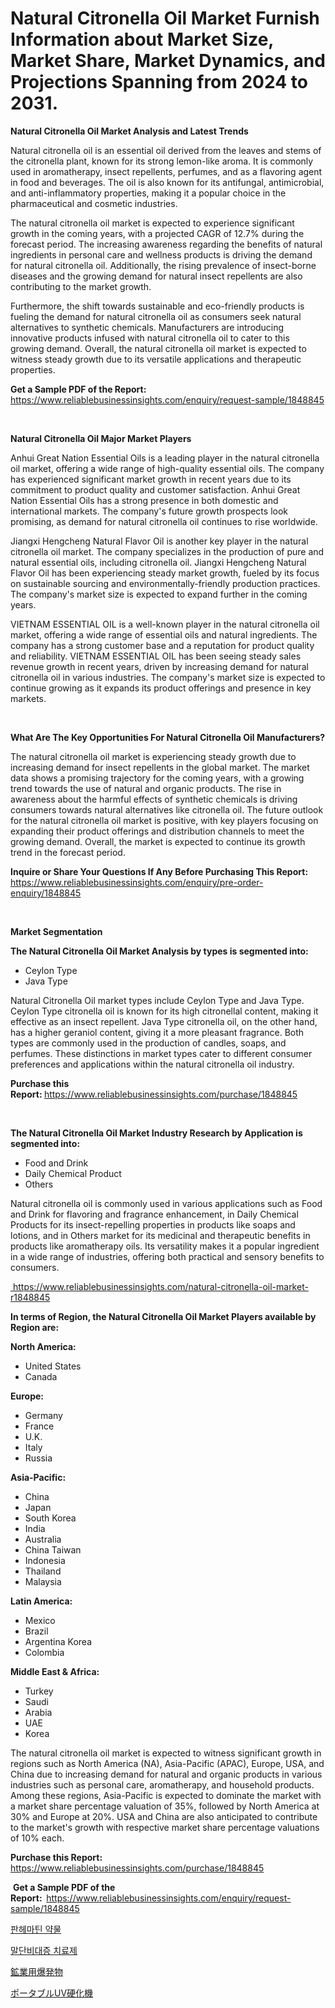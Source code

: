 <p><h1>Natural Citronella Oil Market Furnish Information about Market Size, Market Share, Market Dynamics, and Projections Spanning from 2024 to 2031.</h1></p><p><strong>Natural Citronella Oil Market Analysis and Latest Trends</strong></p>
<p><p>Natural citronella oil is an essential oil derived from the leaves and stems of the citronella plant, known for its strong lemon-like aroma. It is commonly used in aromatherapy, insect repellents, perfumes, and as a flavoring agent in food and beverages. The oil is also known for its antifungal, antimicrobial, and anti-inflammatory properties, making it a popular choice in the pharmaceutical and cosmetic industries.</p><p>The natural citronella oil market is expected to experience significant growth in the coming years, with a projected CAGR of 12.7% during the forecast period. The increasing awareness regarding the benefits of natural ingredients in personal care and wellness products is driving the demand for natural citronella oil. Additionally, the rising prevalence of insect-borne diseases and the growing demand for natural insect repellents are also contributing to the market growth.</p><p>Furthermore, the shift towards sustainable and eco-friendly products is fueling the demand for natural citronella oil as consumers seek natural alternatives to synthetic chemicals. Manufacturers are introducing innovative products infused with natural citronella oil to cater to this growing demand. Overall, the natural citronella oil market is expected to witness steady growth due to its versatile applications and therapeutic properties.</p></p>
<p><strong>Get a Sample PDF of the Report:&nbsp;</strong> <a href="https://www.reliablebusinessinsights.com/enquiry/request-sample/1848845">https://www.reliablebusinessinsights.com/enquiry/request-sample/1848845</a></p>
<p>&nbsp;</p>
<p><strong>Natural Citronella Oil Major Market Players</strong></p>
<p><p>Anhui Great Nation Essential Oils is a leading player in the natural citronella oil market, offering a wide range of high-quality essential oils. The company has experienced significant market growth in recent years due to its commitment to product quality and customer satisfaction. Anhui Great Nation Essential Oils has a strong presence in both domestic and international markets. The company's future growth prospects look promising, as demand for natural citronella oil continues to rise worldwide.</p><p>Jiangxi Hengcheng Natural Flavor Oil is another key player in the natural citronella oil market. The company specializes in the production of pure and natural essential oils, including citronella oil. Jiangxi Hengcheng Natural Flavor Oil has been experiencing steady market growth, fueled by its focus on sustainable sourcing and environmentally-friendly production practices. The company's market size is expected to expand further in the coming years.</p><p>VIETNAM ESSENTIAL OIL is a well-known player in the natural citronella oil market, offering a wide range of essential oils and natural ingredients. The company has a strong customer base and a reputation for product quality and reliability. VIETNAM ESSENTIAL OIL has been seeing steady sales revenue growth in recent years, driven by increasing demand for natural citronella oil in various industries. The company's market size is expected to continue growing as it expands its product offerings and presence in key markets.</p></p>
<p>&nbsp;</p>
<p><strong>What Are The Key Opportunities For Natural Citronella Oil Manufacturers?</strong></p>
<p><p>The natural citronella oil market is experiencing steady growth due to increasing demand for insect repellents in the global market. The market data shows a promising trajectory for the coming years, with a growing trend towards the use of natural and organic products. The rise in awareness about the harmful effects of synthetic chemicals is driving consumers towards natural alternatives like citronella oil. The future outlook for the natural citronella oil market is positive, with key players focusing on expanding their product offerings and distribution channels to meet the growing demand. Overall, the market is expected to continue its growth trend in the forecast period.</p></p>
<p><strong>Inquire or Share Your Questions If Any Before Purchasing This Report:</strong> <a href="https://www.reliablebusinessinsights.com/enquiry/pre-order-enquiry/1848845">https://www.reliablebusinessinsights.com/enquiry/pre-order-enquiry/1848845</a></p>
<p>&nbsp;</p>
<p><strong>Market Segmentation</strong></p>
<p><strong>The Natural Citronella Oil Market Analysis by types is segmented into:</strong></p>
<p><ul><li>Ceylon Type</li><li>Java Type</li></ul></p>
<p><p>Natural Citronella Oil market types include Ceylon Type and Java Type. Ceylon Type citronella oil is known for its high citronellal content, making it effective as an insect repellent. Java Type citronella oil, on the other hand, has a higher geraniol content, giving it a more pleasant fragrance. Both types are commonly used in the production of candles, soaps, and perfumes. These distinctions in market types cater to different consumer preferences and applications within the natural citronella oil industry.</p></p>
<p><strong>Purchase this Report:&nbsp;</strong><a href="https://www.reliablebusinessinsights.com/purchase/1848845">https://www.reliablebusinessinsights.com/purchase/1848845</a></p>
<p>&nbsp;</p>
<p><strong>The Natural Citronella Oil Market Industry Research by Application is segmented into:</strong></p>
<p><ul><li>Food and Drink</li><li>Daily Chemical Product</li><li>Others</li></ul></p>
<p><p>Natural citronella oil is commonly used in various applications such as Food and Drink for flavoring and fragrance enhancement, in Daily Chemical Products for its insect-repelling properties in products like soaps and lotions, and in Others market for its medicinal and therapeutic benefits in products like aromatherapy oils. Its versatility makes it a popular ingredient in a wide range of industries, offering both practical and sensory benefits to consumers.</p></p>
<p><a href="https://www.reliablebusinessinsights.com/natural-citronella-oil-market-r1848845">&nbsp;https://www.reliablebusinessinsights.com/natural-citronella-oil-market-r1848845</a></p>
<p><strong>In terms of Region, the Natural Citronella Oil Market Players available by Region are:</strong></p>
<p>
    <p> <strong> North America: </strong>
        <ul>
            <li>United States</li>
            <li>Canada</li>
        </ul>
        </p> 
    <p> <strong> Europe: </strong>
        <ul>
            <li>Germany</li>
            <li>France</li>
            <li>U.K.</li>
            <li>Italy</li>
            <li>Russia</li>
        </ul>
        </p> 
    <p> <strong> Asia-Pacific: </strong>
        <ul>
            <li>China</li>
            <li>Japan</li>
            <li>South Korea</li>
            <li>India</li>
            <li>Australia</li>
            <li>China Taiwan</li>
            <li>Indonesia</li>
            <li>Thailand</li>
            <li>Malaysia</li>
        </ul>
        </p> 
    <p> <strong> Latin America: </strong>
        <ul>
            <li>Mexico</li>
            <li>Brazil</li>
            <li>Argentina Korea</li>
            <li>Colombia</li>
        </ul>
        </p> 
    <p> <strong> Middle East & Africa: </strong>
        <ul>
            <li>Turkey</li>
            <li>Saudi</li>
            <li>Arabia</li>
            <li>UAE</li>
            <li>Korea</li>
        </ul>
    </p>
    </p>
<p><p>The natural citronella oil market is expected to witness significant growth in regions such as North America (NA), Asia-Pacific (APAC), Europe, USA, and China due to increasing demand for natural and organic products in various industries such as personal care, aromatherapy, and household products. Among these regions, Asia-Pacific is expected to dominate the market with a market share percentage valuation of 35%, followed by North America at 30% and Europe at 20%. USA and China are also anticipated to contribute to the market's growth with respective market share percentage valuations of 10% each.</p></p>
<p><strong>Purchase this Report: </strong><a href="https://www.reliablebusinessinsights.com/purchase/1848845">https://www.reliablebusinessinsights.com/purchase/1848845</a></p>
<p>&nbsp;<strong>Get a Sample PDF of the Report:&nbsp;&nbsp;</strong><a href="https://www.reliablebusinessinsights.com/enquiry/request-sample/1848845">https://www.reliablebusinessinsights.com/enquiry/request-sample/1848845</a></p>
<p><strong></strong></p>
<p><p><a href="https://medium.com/@raymondietrich7892023/%ED%8C%AC%ED%97%A4%EB%A7%88%ED%8B%B4-%EC%95%BD%EB%AC%BC-%EC%82%B0%EC%97%85-%EB%B6%84%EC%84%9D-%EB%B3%B4%EA%B3%A0%EC%84%9C-%EC%8B%9C%EC%9E%A5-%EA%B7%9C%EB%AA%A8-%EC%A0%90%EC%9C%A0%EC%9C%A8-%EC%9D%91%EC%9A%A9-%ED%94%84%EB%A1%9C%EA%B7%B8%EB%9E%A8-%EC%A7%80%EC%97%AD-%EA%B2%BD%EC%9F%81-%EC%A0%84%EB%9E%B5%EB%B3%84-%EB%8F%99%ED%96%A5-2024-2031-36d6aa55fb52">판헤마틴 약물</a></p><p><a href="https://medium.com/@raymondietrich7892023/%EA%B8%80%EB%A1%9C%EB%B2%8C-%EC%95%84%ED%81%AC%EB%A1%9C%EB%A9%94%EA%B0%88%EB%A6%AC-%EC%B9%98%EB%A3%8C%EC%A0%9C-%EC%8B%9C%EC%9E%A5-%EA%B7%9C%EB%AA%A8-%EB%B0%8F-%EC%A0%90%EC%9C%A0%EC%9C%A8-%EB%B6%84%EC%84%9D-%EC%A0%9C%ED%92%88-%EC%9C%A0%ED%98%95%EB%B3%84-%EC%9D%91%EC%9A%A9%EB%B3%84-%EC%A7%80%EC%97%AD%EB%B3%84-%EC%98%88%EC%B8%A1-2024-2031-07ca979f0417">말단비대증 치료제</a></p><p><a href="https://medium.com/@giygjksk10/2024%E5%B9%B4%E3%81%8B%E3%82%892031%E5%B9%B4%E3%81%BE%E3%81%A7%E3%81%AE%E6%9C%9F%E9%96%93%E3%81%AB-%E3%81%AE%E5%B9%B4%E5%B9%B3%E5%9D%87%E6%88%90%E9%95%B7%E7%8E%87%E3%81%A7%E6%8B%A1%E5%A4%A7%E3%81%97%E3%81%A6%E3%81%84%E3%82%8B%E3%83%9E%E3%82%A4%E3%83%8B%E3%83%B3%E3%82%B0%E7%88%86%E8%96%AC%E5%B8%82%E5%A0%B4%E3%81%AE%E3%82%B5%E3%82%A4%E3%82%BA%E3%81%AB%E9%96%A2%E3%81%99%E3%82%8B%E6%B4%9E%E5%AF%9F-4ba6bb14fc63">鉱業用爆発物</a></p><p><a href="https://medium.com/@giygjksk10/%E6%90%BA%E5%B8%AF%E7%94%A8uv%E7%A1%AC%E5%8C%96%E6%A9%9F%E5%99%A8%E5%B8%82%E5%A0%B4-2024%E5%B9%B4%E3%81%8B%E3%82%892031%E5%B9%B4%E3%81%BE%E3%81%A7%E3%81%AE%E6%9C%9F%E9%96%93%E3%81%AE%E7%94%A3%E6%A5%AD%E5%8B%95%E5%90%91%E3%81%A8%E4%BA%88%E6%B8%AC-4da0ee54174e">ポータブルUV硬化機</a></p></p>
